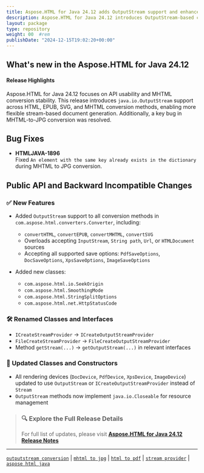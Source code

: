 ```yaml
---
title: Aspose.HTML for Java 24.12 adds OutputStream support and enhances MHTML conversion
description: Aspose.HTML for Java 24.12 introduces OutputStream-based conversion methods, improves MHTML to image conversion, and renames stream-related APIs for clarity.
layout: package
type: repository
weight: 00	#rem
publishDate: "2024-12-15T19:02:20+00:00"
---
```


## What's new in the Aspose.HTML for Java 24.12

#### Release Highlights

Aspose.HTML for Java 24.12 focuses on API usability and MHTML conversion stability. This release introduces `java.io.OutputStream` support across HTML, EPUB, SVG, and MHTML conversion methods, enabling more flexible stream-based document generation. Additionally, a key bug in MHTML-to-JPG conversion was resolved.

## Bug Fixes

- **HTMLJAVA-1896**  
  Fixed `An element with the same key already exists in the dictionary` during MHTML to JPG conversion.

## Public API and Backward Incompatible Changes

### ✅ New Features

- Added `OutputStream` support to all conversion methods in `com.aspose.html.converters.Converter`, including:
  - `convertHTML`, `convertEPUB`, `convertMHTML`, `convertSVG`
  - Overloads accepting `InputStream`, `String path`, `Url`, or `HTMLDocument` sources
  - Accepting all supported save options: `PdfSaveOptions`, `DocSaveOptions`, `XpsSaveOptions`, `ImageSaveOptions`

- Added new classes:
  - `com.aspose.html.io.SeekOrigin`
  - `com.aspose.html.SmoothingMode`
  - `com.aspose.html.StringSplitOptions`
  - `com.aspose.html.net.HttpStatusCode`

### 🛠 Renamed Classes and Interfaces

- `ICreateStreamProvider` → `ICreateOutputStreamProvider`
- `FileCreateStreamProvider` → `FileCreateOutputStreamProvider`
- Method `getStream(...)` → `getOutputStream(...)` in relevant interfaces

### 🔁 Updated Classes and Constructors

- All rendering devices (`DocDevice`, `PdfDevice`, `XpsDevice`, `ImageDevice`) updated to use `OutputStream` or `ICreateOutputStreamProvider` instead of `Stream`
- `OutputStream` methods now implement `java.io.Closeable` for resource management

> ### 🔍 Explore the Full Release Details
>
> For full list of updates, please visit **[Aspose.HTML for Java 24.12 Release Notes](https://releases.aspose.com/html/java/release-notes/2024/aspose-html-for-java-24-12-release-notes/)**

---

[`outputstream conversion`](https://search.aspose.com/q/outputstream-conversion.html) | [`mhtml to jpg`](https://search.aspose.com/q/mhtml-to-jpg.html) | [`html to pdf`](https://search.aspose.com/q/html-to-pdf.html) | [`stream provider`](https://search.aspose.com/q/stream-provider.html) | [`aspose html java`](https://search.aspose.com/q/aspose-html-java.html)
